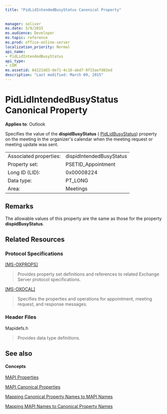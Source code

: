```yaml
---
title: "PidLidIntendedBusyStatus Canonical Property"
 
 
manager: soliver
ms.date: 3/9/2015
ms.audience: Developer
ms.topic: reference
ms.prod: office-online-server
localization_priority: Normal
api_name:
- PidLidIntendedBusyStatus
api_type:
- COM
ms.assetid: 84221dd3-de71-4c10-abd7-9f15aefd02ed
description: "Last modified: March 09, 2015"
---
```


# PidLidIntendedBusyStatus Canonical Property

  
  
**Applies to**: Outlook 
  
Specifies the value of the **dispidBusyStatus** ( [PidLidBusyStatus](pidlidbusystatus-canonical-property.md)) property on the meeting in the organizer's calendar when the meeting request or meeting update was sent.
  
|||
|:-----|:-----|
|Associated properties:  <br/> |dispidIntendedBusyStatus  <br/> |
|Property set:  <br/> |PSETID_Appointment  <br/> |
|Long ID (LID):  <br/> |0x00008224  <br/> |
|Data type:  <br/> |PT_LONG  <br/> |
|Area:  <br/> |Meetings  <br/> |
   
## Remarks

The allowable values of this property are the same as those for the property **dispidBusyStatus**.
  
## Related Resources

### Protocol Specifications

[[MS-OXPROPS]](http://msdn.microsoft.com/library/f6ab1613-aefe-447d-a49c-18217230b148%28Office.15%29.aspx)
  
> Provides property set definitions and references to related Exchange Server protocol specifications.
    
[[MS-OXOCAL]](http://msdn.microsoft.com/library/09861fde-c8e4-4028-9346-e7c214cfdba1%28Office.15%29.aspx)
  
> Specifies the properties and operations for appointment, meeting request, and response messages.
    
### Header Files

Mapidefs.h
  
> Provides data type definitions.
    
## See also

#### Concepts

[MAPI Properties](mapi-properties.md)
  
[MAPI Canonical Properties](mapi-canonical-properties.md)
  
[Mapping Canonical Property Names to MAPI Names](mapping-canonical-property-names-to-mapi-names.md)
  
[Mapping MAPI Names to Canonical Property Names](mapping-mapi-names-to-canonical-property-names.md)

